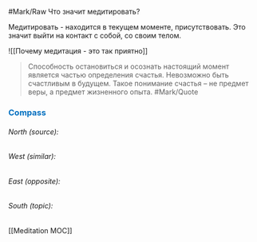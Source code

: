 #Mark/Raw
Что значит медитировать? 

Медитировать - находится в текущем моменте, присутствовать. Это значит выйти на контакт с собой, со своим телом.

![[Почему медитация - это так приятно]]

> Способность остановиться и осознать настоящий момент является частью определения счастья. Невозможно быть счастливым в будущем. Такое понимание счастья – не предмет веры, а предмет жизненного опыта. #Mark/Quote 






### <span style="color:#0070c0">Compass</span>
###### North (source):


###### West (similar):


###### East (opposite):


###### South (topic):
[[Meditation MOC]]
